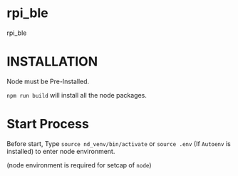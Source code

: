 # rpi_ble
rpi_ble

# INSTALLATION

Node must be Pre-Installed.

`npm run build` will install all the node packages.

# Start Process

Before start, Type `source nd_venv/bin/activate` or `source .env` (If `Autoenv` is installed) to enter node environment.

(node environment is required for setcap of `node`)


